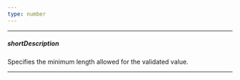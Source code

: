 ```yaml
---
type: number
---
```

---
##### shortDescription
Specifies the minimum length allowed for the validated value.

---
